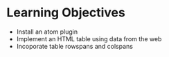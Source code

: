 # Learning Objectives

* Install an atom plugin
* Implement an HTML table using data from the web
* Incoporate table rowspans and colspans

